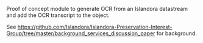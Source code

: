Proof of concept module to generate OCR from an Islandora datastream and add the OCR transcript to the object.

See https://github.com/Islandora/Islandora-Preservation-Interest-Group/tree/master/background_services_discussion_paper for background.
